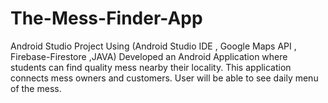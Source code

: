# The-Mess-Finder-App
Android Studio Project
Using (Android Studio IDE , Google Maps API , Firebase-Firestore ,JAVA)
Developed an Android Application where students can find quality mess nearby
their locality. This application connects mess owners and customers. User will
be able to see daily menu of the mess.
